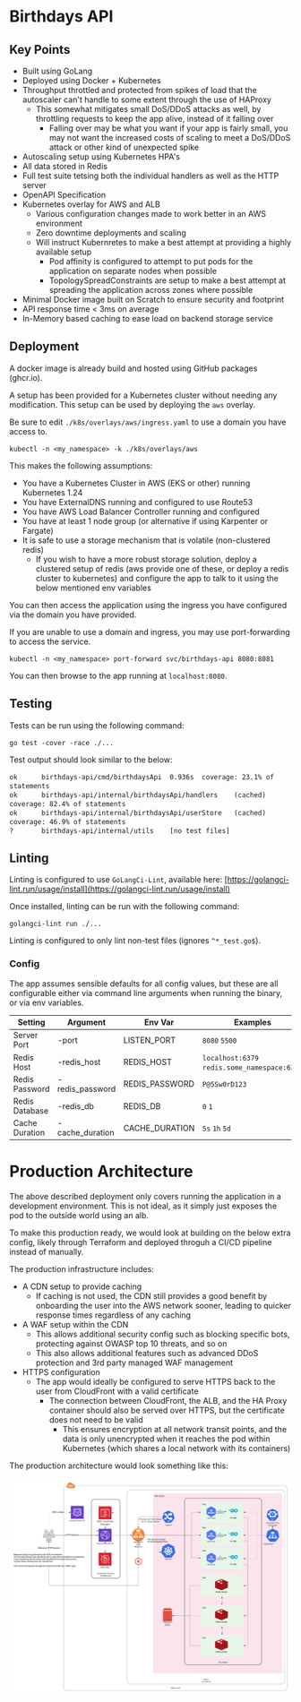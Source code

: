 # Birthdays API

## Key Points

- Built using GoLang
- Deployed using Docker + Kubernetes
- Throughput throttled and protected from spikes of load that the autoscaler can't handle to some extent through the use of HAProxy
  - This somewhat mitigates small DoS/DDoS attacks as well, by throttling requests to keep the app alive, instead of it falling over
    - Falling over may be what you want if your app is fairly small, you may not want the increased costs of scaling to meet a DoS/DDoS attack or other kind of unexpected spike
- Autoscaling setup using Kubernetes HPA's
- All data stored in Redis
- Full test suite tetsing both the individual handlers as well as the HTTP server
- OpenAPI Specification
- Kubernetes overlay for AWS and ALB
  - Various configuration changes made to work better in an AWS environment
  - Zero downtime deployments and scaling
  - Will instruct Kubernretes to make a best attempt at providing a highly available setup
    - Pod affinity is configured to attempt to put pods for the application on separate nodes when possible
    - TopologySpreadConstraints are setup to make a best attempt at spreading the application across zones where possible
- Minimal Docker image built on Scratch to ensure security and footprint
- API response time < 3ms on average
- In-Memory based caching to ease load on backend storage service

## Deployment

A docker image is already build and hosted using GitHub packages (ghcr.io).

A setup has been provided for a Kubernetes cluster without needing any modification. This setup can be used by deploying the `aws` overlay.

Be sure to edit `./k8s/overlays/aws/ingress.yaml` to use a domain you have access to.

```shell
kubectl -n <my_namespace> -k ./k8s/overlays/aws
```

This makes the following assumptions:
- You have a Kubernetes Cluster in AWS (EKS or other) running Kubernetes 1.24
- You have ExternalDNS running and configured to use Route53
- You have AWS Load Balancer Controller running and configured
- You have at least 1 node group (or alternative if using Karpenter or Fargate)
- It is safe to use a storage mechanism that is volatile (non-clustered redis)
  - If you wish to have a more robust storage solution, deploy a clustered setup of redis (aws provide one of these, or deploy a redis cluster to kubernetes) and configure the app to talk to it using the below mentioned env variables

You can then access the application using the ingress you have configured via the domain you have provided.

If you are unable to use a domain and ingress, you may use port-forwarding to access the service.

```shell
kubectl -n <my_namespace> port-forward svc/birthdays-api 8080:8081
```

You can then browse to the app running at `localhost:8080`.

## Testing

Tests can be run using the following command:

```shell
go test -cover -race ./...
```

Test output should look similar to the below:

```text
ok  	birthdays-api/cmd/birthdaysApi	0.936s	coverage: 23.1% of statements
ok  	birthdays-api/internal/birthdaysApi/handlers	(cached)	coverage: 82.4% of statements
ok  	birthdays-api/internal/birthdaysApi/userStore	(cached)	coverage: 46.9% of statements
?   	birthdays-api/internal/utils	[no test files]
```

## Linting

Linting is configured to use `GoLangCi-Lint`, available here: [https://golangci-lint.run/usage/install](https://golangci-lint.run/usage/install)

Once installed, linting can be run with the following command:

```shell
golangci-lint run ./...
```

Linting is configured to only lint non-test files (ignores `^*_test.go$`).

### Config

The app assumes sensible defaults for all config values, but these are all configurable either via command line arguments when running the binary, or via env variables.

| Setting        | Argument        | Env Var        | Examples                                     |
|----------------|-----------------|----------------|----------------------------------------------|
| Server Port    | -port           | LISTEN_PORT    | `8080` `5500`                                |
| Redis Host     | -redis_host     | REDIS_HOST     | `localhost:6379` `redis.some_namespace:6379` |
| Redis Password | -redis_password | REDIS_PASSWORD | `P@5Sw0rD123`                                |
| Redis Database | -redis_db       | REDIS_DB       | `0` `1`                                      |
| Cache Duration | -cache_duration | CACHE_DURATION | `5s` `1h` `5d`                               |

# Production Architecture

The above described deployment only covers running the application in a development environment.
This is not ideal, as it simply just exposes the pod to the outside world using an alb.

To make this production ready, we would look at building on the below extra config, likely through Terraform and deployed throguh a CI/CD pipeline instead of manually.

The production infrastructure includes:
- A CDN setup to provide caching
  - If caching is not used, the CDN still provides a good benefit by onboarding the user into the AWS network sooner, leading to quicker response times regardless of any caching
- A WAF setup within the CDN
  - This allows additional security config such as blocking specific bots, protecting against OWASP top 10 threats, and so on
  - This also allows additional features such as advanced DDoS protection and 3rd party managed WAF management
- HTTPS configuration
  - The app would ideally be configured to serve HTTPS back to the user from CloudFront with a valid certificate
    - The connection between CloudFront, the ALB, and the HA Proxy container should also be served over HTTPS, but the certificate does not need to be valid
      - This ensures encryption at all network transit points, and the data is only unencrypted when it reaches the pod within Kubernetes (which shares a local network with its containers)

The production architecture would look something like this:

![Production ready architecture](./architecture.png)